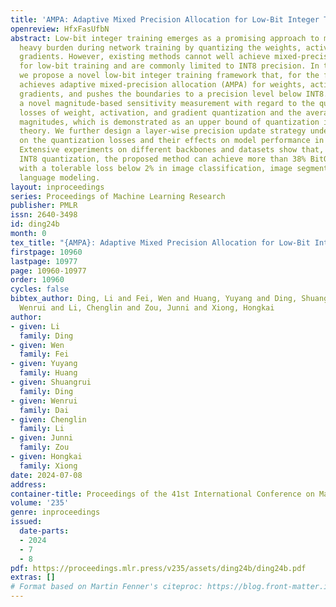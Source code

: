 ```yaml
---
title: 'AMPA: Adaptive Mixed Precision Allocation for Low-Bit Integer Training'
openreview: HfxFasUfbN
abstract: Low-bit integer training emerges as a promising approach to mitigate the
  heavy burden during network training by quantizing the weights, activations, and
  gradients. However, existing methods cannot well achieve mixed-precision quantization
  for low-bit training and are commonly limited to INT8 precision. In this paper,
  we propose a novel low-bit integer training framework that, for the first time,
  achieves adaptive mixed-precision allocation (AMPA) for weights, activations, and
  gradients, and pushes the boundaries to a precision level below INT8. We develop
  a novel magnitude-based sensitivity measurement with regard to the quantization
  losses of weight, activation, and gradient quantization and the average gradient
  magnitudes, which is demonstrated as an upper bound of quantization influence in
  theory. We further design a layer-wise precision update strategy under observations
  on the quantization losses and their effects on model performance in low-bit training.
  Extensive experiments on different backbones and datasets show that, compared to
  INT8 quantization, the proposed method can achieve more than 38% BitOPs reduction
  with a tolerable loss below 2% in image classification, image segmentation, and
  language modeling.
layout: inproceedings
series: Proceedings of Machine Learning Research
publisher: PMLR
issn: 2640-3498
id: ding24b
month: 0
tex_title: "{AMPA}: Adaptive Mixed Precision Allocation for Low-Bit Integer Training"
firstpage: 10960
lastpage: 10977
page: 10960-10977
order: 10960
cycles: false
bibtex_author: Ding, Li and Fei, Wen and Huang, Yuyang and Ding, Shuangrui and Dai,
  Wenrui and Li, Chenglin and Zou, Junni and Xiong, Hongkai
author:
- given: Li
  family: Ding
- given: Wen
  family: Fei
- given: Yuyang
  family: Huang
- given: Shuangrui
  family: Ding
- given: Wenrui
  family: Dai
- given: Chenglin
  family: Li
- given: Junni
  family: Zou
- given: Hongkai
  family: Xiong
date: 2024-07-08
address:
container-title: Proceedings of the 41st International Conference on Machine Learning
volume: '235'
genre: inproceedings
issued:
  date-parts:
  - 2024
  - 7
  - 8
pdf: https://proceedings.mlr.press/v235/assets/ding24b/ding24b.pdf
extras: []
# Format based on Martin Fenner's citeproc: https://blog.front-matter.io/posts/citeproc-yaml-for-bibliographies/
---
```

